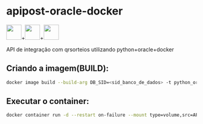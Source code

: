 # apipost-oracle-docker


<code><img src="https://cdn.jsdelivr.net/gh/devicons/devicon/icons/python/python-original-wordmark.svg" width="40" height="40"/></code>+<code><img src="https://cdn.jsdelivr.net/gh/devicons/devicon/icons/oracle/oracle-original.svg" width="40" height="40"/></code>+<code><img src="https://cdn.jsdelivr.net/gh/devicons/devicon/icons/docker/docker-plain-wordmark.svg" width="40" height="40"/></code>

API de integração com qrsorteios utilizando python+oracle+docker

## Criando a imagem(BUILD):
```bash
docker image build --build-arg DB_SID=<sid_banco_de_dados> -t python_oracle .
```

## Executar o container:
```bash
docker container run -d --restart on-failure --mount type=volume,src=API,dst=/app --name api python_oracle
```

          